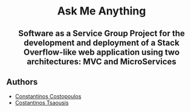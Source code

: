 <h1 align="center"> Ask Me Anything </h1>
<h2 align="center"> Software as a Service Group Project for the development and deployment of a Stack Overflow-like web application using two architectures: MVC and MicroServices </h2>





## Authors
* <a href="https://github.com/Costopoulos">Constantinos Costopoulos</a>
* <a href="https://github.com/Tsaousis">Costantinos Tsaousis</a>
